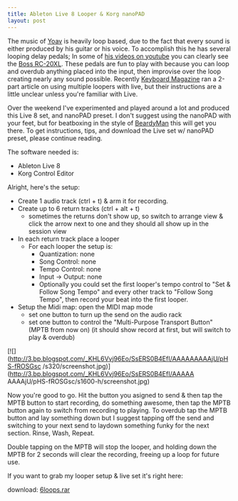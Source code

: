 ```yaml
--- 
title: Ableton Live 8 Looper & Korg nanoPAD 
layout: post 
---    
```


The music of [Yoav](http://www.yoavmusic.com/) is heavily loop based, due to
the fact that every sound is either produced by his guitar or his voice. To
accomplish this he has several looping delay pedals; In some of [his videos on
youtube](http://www.youtube.com/user/Yoavmusic) you can clearly see the [Boss
RC-20XL](http://www.bosscorp.co.jp/products/en/RC-20XL/). These pedals are fun
to play with because you can loop and overdub anything placed into the input,
then improvise over the loop creating nearly any sound possible. Recently
[Keyboard Magazine](http://www.keyboardmag.com/) ran a 2-part article on using
multiple loopers with live, but their instructions are a little unclear unless
you're familiar with Live.


Over the weekend I've experimented and played around a lot and produced this
Live 8 set, and nanoPAD preset. I don't suggest using the nanoPAD with your
feet, but for beatboxing in the style of
[BeardyMan](http://www.youtube.com/watch?v=2XryzjprNqE) this will get you
there. To get instructions, tips, and download the Live set w/ nanoPAD preset,
please continue reading.

The software needed is:

  * Ableton Live 8
  * Korg Control Editor

Alright, here's the setup:

  * Create 1 audio track (ctrl + t) & arm it for recording.
  * Create up to 6 return tracks (ctrl + alt + t)
    * sometimes the returns don't show up, so switch to arrange view & click the arrow next to one and they should all show up in the session view
  * In each return track place a looper
    * For each looper the setup is:
      * Quantization: none
      * Song Control: none
      * Tempo Control: none
      * Input -> Output: none
      * Optionally you could set the first looper's tempo control to "Set & Follow Song Tempo" and every other track to "Follow Song Tempo", then record your beat into the first looper.
  * Setup the Midi map: open the MIDI map mode
    * set one button to turn up the send on the audio rack
    * set one button to control the "Multi-Purpose Transport Button" (MPTB from now on) (it should show record at first, but will switch to play & overdub)

[![](http://3.bp.blogspot.com/_KHL6Vvj96Eo/SsERS0B4EfI/AAAAAAAAAjU/pHS-fROSGsc
/s320/screenshot.jpg)](http://3.bp.blogspot.com/_KHL6Vvj96Eo/SsERS0B4EfI/AAAAA
AAAAjU/pHS-fROSGsc/s1600-h/screenshot.jpg)


Now you're good to go. Hit the button you asigned to send & then tap the MPTB
button to start recording, do something awesome, then tap the MPTB button
again to switch from recording to playing. To overdub tap the MPTB button and
lay something down but I suggest tapping off the send and switching to your
next send to laydown something funky for the next section. Rinse, Wash,
Repeat.


Double tapping on the MPTB will stop the looper, and holding down the MPTB for
2 seconds will clear the recording, freeing up a loop for future use.


If you want to grab my looper setup & live set it's right here:

download:
[6loops.rar](http://rewiredforsoundblogger.googlecode.com/files/6loops.rar)
